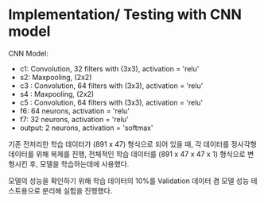 # Implementation/ Testing with CNN model
CNN Model: </br>

- c1: Convolution, 32 filters with (3x3), activation = 'relu'
- s2: Maxpooling, (2x2)
- c3 : Convolution, 64 filters with (3x3), activation = 'relu'
- s4 : Maxpooling, (2x2)
- c5 : Convolution, 64 filters with (3x3), activation = 'relu'
- f6: 64 neurons, activation = 'relu'
- f7: 32 neurons, activation = 'relu'
- output: 2 neurons, activation = 'softmax'

기존 전처리한 학습 데이터가 (891 x 47) 형식으로 되어 있을 때, 각 데이터를 정사각형 데이터를 위해 복제를 진행, 전체적인 학습 데이터를 (891 x 47 x 47 x 1) 형식으로 변형시킨 후,
모델을 학습하는데에 사용했다. 

모델의 성능을 확인하기 위해 학습 데이터의 10%를 Validation 데이터 겸 모델 성능 테스트용으로 분리해 실험을 진행했다. 
